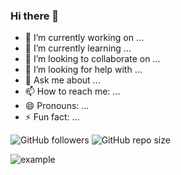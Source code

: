 ### Hi there 👋

- 🔭 I’m currently working on ...
- 🌱 I’m currently learning ...
- 👯 I’m looking to collaborate on ...
- 🤔 I’m looking for help with ...
- 💬 Ask me about ...
- 📫 How to reach me: ...
- 😄 Pronouns: ...
- ⚡ Fun fact: ...



![GitHub followers](https://img.shields.io/github/followers/templateuser?color=%2301fb11&style=flat)
![GitHub repo size][badge]


![example][badge]


[website]: https://udemy.com
[course]: http://udemy.com
[twitter]: https://twitter.com/
[youtube]: https://youtube.com/
[badge]: https://img.shields.io/github/repo-size/templateuser/gitexam?color=%23e61a7b&style=for-the-badge
